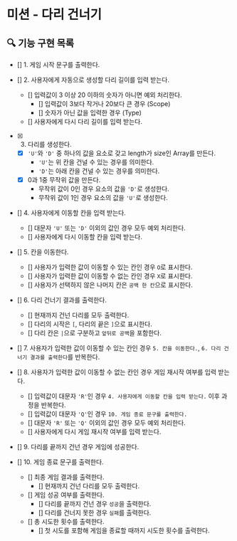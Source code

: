 # 미션 - 다리 건너기

## 🔍 기능 구현 목록

- [] 1. 게임 시작 문구를 출력한다.
- [] 2. 사용자에게 자동으로 생성할 다리 길이를 입력 받는다.

  - [] 입력값이 3 이상 20 이하의 숫자가 아니면 예외 처리한다.
    - [] 입력값이 3보다 작거나 20보다 큰 경우 (Scope)
    - [] 숫자가 아닌 값을 입력한 경우 (Type)
  - [] 사용자에게 다시 다리 길이를 입력 받는다.

- [x] 3. 다리를 생성한다.

  - [x] `'U'`와 `'D'` 중 하나의 값을 요소로 갖고 length가 size인 Array를 만든다.
    - `'U'`는 위 칸을 건널 수 있는 경우를 의미한다.
    - `'D'`는 아래 칸을 건널 수 있는 경우를 의미한다.
  - [x] 0과 1중 무작위 값을 만든다.
    - 무작위 값이 0인 경우 요소의 값을 `'D'`로 생성한다.
    - 무작위 값이 1인 경우 요소의 값을 `'U'`로 생성한다.

- [] 4. 사용자에게 이동할 칸을 입력 받는다.

  - [] 대문자 `'U'` 또는 `'D'` 이외의 값인 경우 모두 예외 처리한다.
  - [] 사용자에게 다시 이동할 칸을 입력 받는다.

- [] 5. 칸을 이동한다.

  - [] 사용자가 입력한 값이 이동할 수 있는 칸인 경우 `O`로 표시한다.
  - [] 사용자가 입력한 값이 이동할 수 없는 칸인 경우 `X`로 표시한다.
  - [] 사용자가 선택하지 않은 나머지 칸은 `공백 한 칸`으로 표시한다.

- [] 6. 다리 건너기 결과를 출력한다.

  - [] 현재까지 건넌 다리를 모두 출력한다.
  - [] 다리의 시작은 `[`, 다리의 끝은 `]`으로 표시한다.
  - [] 다리 칸은 `|`으로 구분하고 `앞뒤로 공백`을 포함한다.

- [] 7. 사용자가 입력한 값이 이동할 수 있는 칸인 경우 `5. 칸을 이동한다.`, `6. 다리 건너기 결과를 출력한다`를 반복한다.

- [] 8. 사용자가 입력한 값이 이동할 수 없는 칸인 경우 게임 재시작 여부를 입력 받는다.

  - [] 입력값이 대문자 `'R'`인 경우 `4. 사용자에게 이동할 칸을 입력 받는다.` 이후 과정을 반복한다.
  - [] 입력값이 대문자 `'Q'`인 경우 `10. 게임 종료 문구를 출력한다.`
  - [] 대문자 `'R'` 또는 `'Q'` 이외의 값인 경우 모두 예외 처리한다.
  - [] 사용자에게 다시 게임 재시작 여부를 입력 받는다.

- [] 9. 다리를 끝까지 건넌 경우 게임에 성공한다.
- [] 10. 게임 종료 문구를 출력한다.
  - [] 최종 게임 결과를 출력한다.
    - [] 현재까지 건넌 다리를 모두 출력한다.
  - [] 게임 성공 여부를 출력한다.
    - [] 다리를 끝까지 건넌 경우 `성공`을 출력한다.
    - [] 다리를 건너지 못한 경우 `실패`를 출력한다.
  - [] 총 시도한 횟수를 출력한다.
    - [] 첫 시도를 포함해 게임을 종료할 때까지 시도한 횟수를 출력한다.

